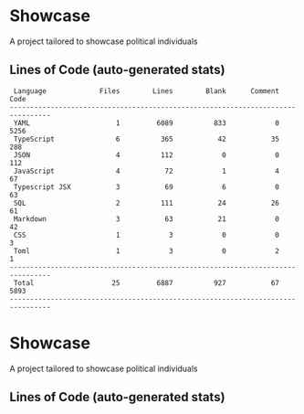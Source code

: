 # Showcase

A project tailored to showcase political individuals

## Lines of Code (auto-generated stats)

```txt<br>--------------------------------------------------------------------------------
 Language             Files        Lines        Blank      Comment         Code
--------------------------------------------------------------------------------
 YAML                     1         6089          833            0         5256
 TypeScript               6          365           42           35          288
 JSON                     4          112            0            0          112
 JavaScript               4           72            1            4           67
 Typescript JSX           3           69            6            0           63
 SQL                      2          111           24           26           61
 Markdown                 3           63           21            0           42
 CSS                      1            3            0            0            3
 Toml                     1            3            0            2            1
--------------------------------------------------------------------------------
 Total                   25         6887          927           67         5893
--------------------------------------------------------------------------------
```

# Showcase

A project tailored to showcase political individuals

## Lines of Code (auto-generated stats)
